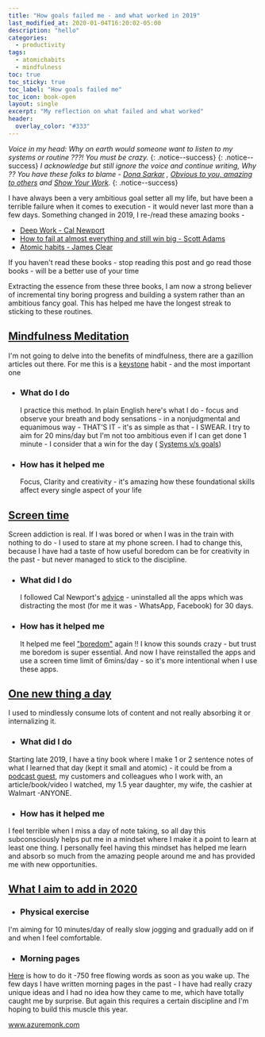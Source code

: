 ```yaml
---
title: "How goals failed me - and what worked in 2019"
last_modified_at: 2020-01-04T16:20:02-05:00
description: "hello"
categories:
  - productivity  
tags:
  - atomichabits
  - mindfulness
toc: true
toc_sticky: true
toc_label: "How goals failed me"
toc_icon: book-open
layout: single
excerpt: "My reflection on what failed and what worked"
header:
  overlay_color: "#333"
---
```


 _Voice in my head: Why on earth would someone want to listen to my systems or routine ???! You must be crazy._ {: .notice--success}
{: .notice--success}
 _I acknowledge but still ignore the voice and continue writing, Why ?? You have these folks to blame - [Dona Sarkar](https://www.youtube.com/watch?v=DEOvAu0knsU) , [Obvious to you, amazing to others](https://www.youtube.com/watch?v=xcmI5SSQLmE) and [Show Your Work](https://www.amazon.com/Show-Your-Work-Austin-Kleon/dp/076117897X)._ {: .notice--success}


I have always been a very ambitious goal setter all my life, but have been a terrible failure when it comes to execution - it would never last more than a few days. Something changed in 2019, I re-/read these amazing books -

* [Deep Work - Cal Newport](https://www.amazon.com/Deep-Work-Focused-Success-Distracted/dp/1455586692)
* [How to fail at almost everything and still win big - Scott Adams](https://www.amazon.com/How-Fail-Almost-Everything-Still-ebook/dp/B00COOFBA4)
* [Atomic habits - James Clear](https://www.amazon.com/Atomic-Habits-Proven-Build-Break/dp/0735211299)

If you haven't read these books - stop reading this post and go read those books - will be a better use of your time

Extracting the essence from these three books, I am now a strong believer of incremental tiny boring progress and building a system rather than an ambitious fancy goal. This has helped me have the longest streak to sticking to these routines.

## **<u>Mindfulness Meditation</u>** 

 I'm not going to delve into the benefits of mindfulness, there are a gazillion articles out there. For me this is a [keystone](https://mayooshin.com/keystone-habits/) habit - and the most important one

* ### What do I do 
  I practice this method. In plain English here's what I do - focus and observe your breath and body sensations - in a nonjudgmental and equanimous way - THAT’S IT - it's as simple as that - I SWEAR. I try to aim for 20 mins/day but I'm not too ambitious even if I can get done 1 minute - I consider that a win for the day ( [Systems v/s goals](https://jamesclear.com/goals-systems))
* ### How has it helped me 
  Focus, Clarity and creativity - it's amazing how these foundational skills affect every single aspect of your life

## **<u>Screen time</u>** 

Screen addiction is real. If I was bored or when I was in the train with nothing to do - I used to stare at my phone screen. I had to change this, because I have had a taste of how useful boredom can be for creativity in the past - but never managed to stick to the discipline.

* ### What did I do
  
  I followed Cal Newport's [advice](https://www.amazon.com/Digital-Minimalism-Choosing-Focused-Noisy/dp/0525536515) - uninstalled all the apps which was distracting the most (for me it was - WhatsApp, Facebook) for 30 days.
* ### How has it helped me 
  
  It helped me feel ["boredom"](https://www.wired.com/2017/01/clive-thompson-7/) again !! I know this sounds crazy - but trust me boredom is super essential. And now I have reinstalled the apps and use a screen time limit of 6mins/day - so it's more intentional when I use these apps.
  
## **<u>One new thing a day</u>** 

I used to mindlessly consume lots of content and not really absorbing it or internalizing it.

* ### What did I do
Starting late 2019, I have a tiny book where I make 1 or 2 sentence notes of what I learned that day (kept it small and atomic) - it could be from a [podcast guest](https://azuremonk.com/audio/), my customers and colleagues who I work with, an article/book/video I watched, my 1.5 year daughter, my wife, the cashier at Walmart -ANYONE.

* ### How has it helped me
I feel terrible when I miss a day of note taking, so all day this subconsciously helps put me in a mindset where I make it a point to learn at least one thing. I personally feel having this mindset has helped me learn and absorb so much from the amazing people around me and has provided me with new opportunities.

## **<u>What I aim to add in 2020</u>** 

* ### Physical exercise
I'm aiming for 10 minutes/day of really slow jogging and gradually add on if and when I feel comfortable.

* ### Morning pages
[Here](https://www.theguardian.com/lifeandstyle/2014/oct/03/morning-pages-change-your-life-oliver-burkeman) is how to do it -750 free flowing words as soon as you wake up. The few days I have written morning pages in the past - I have had really crazy unique ideas and I had no idea how they came to me, which have totally caught me by surprise. But again this requires a certain discipline and I'm hoping to build this muscle this year. 



www.azuremonk.com